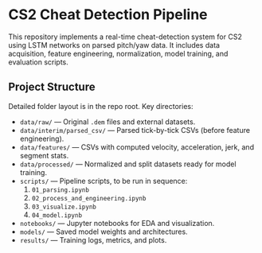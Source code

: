 # CS2 Cheat Detection Pipeline

This repository implements a real-time cheat-detection system for CS2 using LSTM networks on parsed pitch/yaw data. It includes data acquisition, feature engineering, normalization, model training, and evaluation scripts.

## Project Structure

Detailed folder layout is in the repo root. Key directories:

- `data/raw/` — Original `.dem` files and external datasets.
- `data/interim/parsed_csv/` — Parsed tick-by-tick CSVs (before feature engineering).
- `data/features/` — CSVs with computed velocity, acceleration, jerk, and segment stats.
- `data/processed/` — Normalized and split datasets ready for model training.
- `scripts/` — Pipeline scripts, to be run in sequence:
  1. `01_parsing.ipynb`
  2. `02_process_and_engineering.ipynb`
  3. `03_visualize.ipynb`
  4. `04_model.ipynb`
- `notebooks/` — Jupyter notebooks for EDA and visualization.
- `models/` — Saved model weights and architectures.
- `results/` — Training logs, metrics, and plots.
